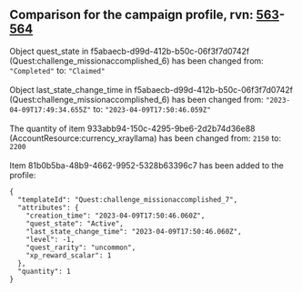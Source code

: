 ## Comparison for the campaign profile, rvn: [563](https://github.com/PRO100KatYT/FortniteProfileRevisions/tree/main/profiles/campaign/563%20campaign.json)-[564](https://github.com/PRO100KatYT/FortniteProfileRevisions/tree/main/profiles/campaign/564%20campaign.json)

Object quest_state in f5abaecb-d99d-412b-b50c-06f3f7d0742f (Quest:challenge_missionaccomplished_6) has been changed from: `"Completed"` to: `"Claimed"`
<br><br>
Object last_state_change_time in f5abaecb-d99d-412b-b50c-06f3f7d0742f (Quest:challenge_missionaccomplished_6) has been changed from: `"2023-04-09T17:49:34.655Z"` to: `"2023-04-09T17:50:46.059Z"`
<br><br>
The quantity of item 933abb94-150c-4295-9be6-2d2b74d36e88 (AccountResource:currency_xrayllama) has been changed from: `2150` to: `2200`
<br><br>
Item 81b0b5ba-48b9-4662-9952-5328b63396c7 has been added to the profile:

```
{
  "templateId": "Quest:challenge_missionaccomplished_7",
  "attributes": {
    "creation_time": "2023-04-09T17:50:46.060Z",
    "quest_state": "Active",
    "last_state_change_time": "2023-04-09T17:50:46.060Z",
    "level": -1,
    "quest_rarity": "uncommon",
    "xp_reward_scalar": 1
  },
  "quantity": 1
}
```

<br><br>
